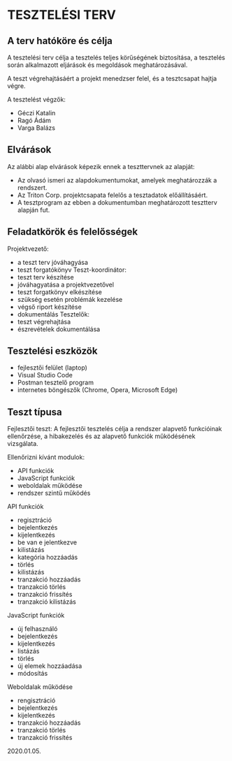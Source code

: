# TESZTELÉSI TERV


## A terv hatóköre és célja

A tesztelési terv célja a tesztelés teljes körűségének biztosítása, a tesztelés során alkalmazott eljárások és megoldások meghatározásával.

A teszt végrehajtásáért a projekt menedzser felel, és a tesztcsapat hajtja végre.

A tesztelést végzők:
* Géczi Katalin
* Ragó Ádám
* Varga Balázs

## Elvárások

Az alábbi alap elvárások képezik ennek a teszttervnek az alapját:
- Az olvasó ismeri az alapdokumentumokat, amelyek meghatározzák a rendszert. 
- Az Triton Corp. projektcsapata felelős a tesztadatok előállításáért.  
- A tesztprogram az ebben a dokumentumban meghatározott tesztterv alapján fut. 

## Feladatkörök és felelősségek

Projektvezető:
- a teszt terv jóváhagyása
- teszt forgatókönyv
Teszt-koordinátor:
- teszt terv készítése
- jóváhagyatása a projektvezetővel
- teszt forgatkönyv elkészítése
- szükség esetén problémák kezelése
- végső riport készítése
- dokumentálás
Tesztelők:
- teszt végrehajtása
- észrevételek dokumentálása

## Tesztelési eszközök

- fejlesztői felület (laptop)
- Visual Studio Code
- Postman tesztelő program
- internetes böngészők (Chrome, Opera, Microsoft Edge)


## Teszt típusa

Fejlesztői teszt:
A fejlesztői tesztelés célja a rendszer alapvető funkcióinak ellenőrzése, a hibakezelés és az alapvető funkciók működésének vizsgálata.

Ellenőrizni kívánt modulok:
- API funkciók
- JavaScript funkciók
- weboldalak működése
- rendszer szintű működés


API funkciók
- regisztráció
- bejelentkezés
- kijelentkezés
- be van e jelentkezve
- kilistázás
- kategória hozzáadás
- törlés
- kilistázás
- tranzakció hozzáadás
- tranzakció törlés
- tranzakció frissítés
- tranzakció kilistázás


JavaScript funkciók
- új felhasználó
- bejelentkezés
- kijelentkezés
- listázás
- törlés
- új elemek hozzáadása
- módosítás

Weboldalak működése
- rengisztráció
- bejelentkezés
- kijelentkezés
- tranzakció hozzáadás
- tranzakció törlés
- tranzakció frissítés


2020.01.05.